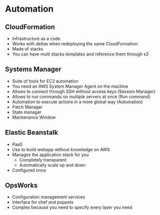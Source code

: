 # Automation

## CloudFormation

* Infrastructure as a code
* Works with deltas when redeploying the same CloudFormation
* Made of stacks
* You can have multi stacks templates and reference them through s3

## Systems Manager

* Suite of tools for EC2 automation
* You need an AWS System Manager Agent on the machine
* Allows to connect through SSH without access keys (Session Manager)
* Allows to run commands on multiple servers at once (Run command)
* Automation to execute actions in a more global way (Automation)
* Patch Manager
* State manager
* Maintenance Window

## Elastic Beanstalk

* PaaS
* Use to build webapp without knowledge on AWS
* Manages the application stack for you
  * Completely transparent
  * Automatically scale up and down
* Configured once

## OpsWorks

* Configuration management services
* Interface for chef and puppets
* Complex because you need to specify every layer you need
